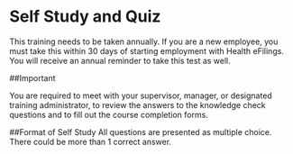 # Self Study and Quiz

This training needs to be taken annually. If you are a new employee, you must take this within 30 days of starting employment with Health eFilings. You will receive an annual reminder to take this test as well.


##Important

You are required to meet with your supervisor, manager, or designated training administrator, to review the answers to the knowledge check questions and to fill out the course completion forms.


##Format of Self Study
All questions are presented as multiple choice. There could be more than 1 correct answer.
